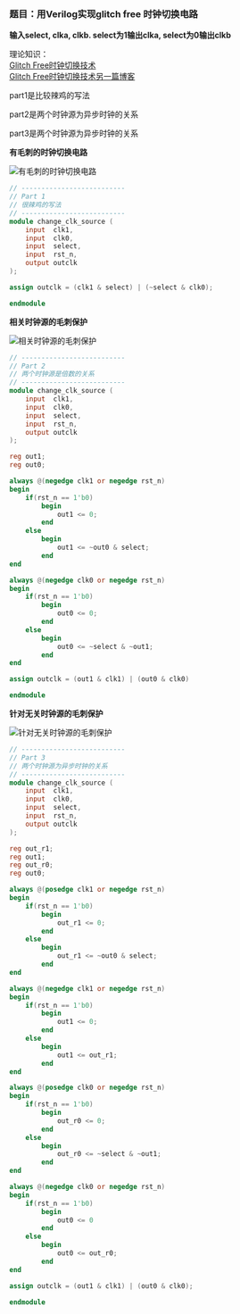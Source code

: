 ### 题目：用Verilog实现glitch free 时钟切换电路

**输入select, clka, clkb. select为1输出clka, select为0输出clkb**

理论知识：  
[Glitch Free时钟切换技术](https://mp.weixin.qq.com/s/w3Wu7HkSr5v94kHrLvRIcw)  
[Glitch Free时钟切换技术另一篇博客](https://blog.csdn.net/Reborn_Lee/article/details/90378355?tdsourcetag=s_pctim_aiomsg)

part1是比较辣鸡的写法

part2是两个时钟源为异步时钟的关系

part3是两个时钟源为异步时钟的关系

**有毛刺的时钟切换电路**

![有毛刺的时钟切换电路](glitch_free_part1.png)

```verilog
// --------------------------
// Part 1
// 很辣鸡的写法
// --------------------------
module change_clk_source (
    input  clk1,
    input  clk0,
    input  select,
    input  rst_n,
    output outclk
);

assign outclk = (clk1 & select) | (~select & clk0);

endmodule
```

**相关时钟源的毛刺保护**

![相关时钟源的毛刺保护](glitch_free_part2.png)

```verilog
// --------------------------
// Part 2
// 两个时钟源是倍数的关系
// --------------------------
module change_clk_source (
    input  clk1,
    input  clk0,
    input  select,
    input  rst_n,
    output outclk
);

reg out1;
reg out0;

always @(negedge clk1 or negedge rst_n)
begin
    if(rst_n == 1'b0)
        begin
            out1 <= 0;
        end
    else
        begin
            out1 <= ~out0 & select;
        end
end

always @(negedge clk0 or negedge rst_n)
begin
    if(rst_n == 1'b0)
        begin
            out0 <= 0;
        end
    else
        begin
            out0 <= ~select & ~out1;
        end
end

assign outclk = (out1 & clk1) | (out0 & clk0)

endmodule
```

**针对无关时钟源的毛刺保护**

![针对无关时钟源的毛刺保护](glitch_free_part3.png)

```verilog
// --------------------------
// Part 3
// 两个时钟源为异步时钟的关系
// --------------------------
module change_clk_source (
    input  clk1,
    input  clk0,
    input  select,
    input  rst_n,
    output outclk
);

reg out_r1;
reg out1;
reg out_r0;
reg out0;

always @(posedge clk1 or negedge rst_n)
begin
    if(rst_n == 1'b0)
        begin
            out_r1 <= 0;
        end
    else
        begin
            out_r1 <= ~out0 & select;
        end
end

always @(negedge clk1 or negedge rst_n)
begin
    if(rst_n == 1'b0)
        begin
            out1 <= 0;
        end
    else
        begin
            out1 <= out_r1;
        end
end

always @(posedge clk0 or negedge rst_n)
begin
    if(rst_n == 1'b0)
        begin
            out_r0 <= 0;
        end
    else
        begin
            out_r0 <= ~select & ~out1;
        end
end

always @(negedge clk0 or negedge rst_n)
begin
    if(rst_n == 1'b0)
        begin
            out0 <= 0
        end
    else
        begin
            out0 <= out_r0;
        end
end

assign outclk = (out1 & clk1) | (out0 & clk0);

endmodule
```

